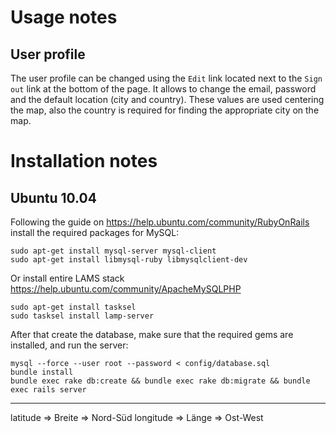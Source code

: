 # Usage notes

## User profile

The user profile can be changed using the `Edit` link located next to the
`Sign out` link at the bottom of the page.  It allows to change the email,
password and the default location (city and country).  These values are used
centering the map, also the country is required for finding the appropriate
city on the map.


# Installation notes

## Ubuntu 10.04

Following the guide on https://help.ubuntu.com/community/RubyOnRails install
the required packages for MySQL:

	sudo apt-get install mysql-server mysql-client 
	sudo apt-get install libmysql-ruby libmysqlclient-dev

Or install entire LAMS stack https://help.ubuntu.com/community/ApacheMySQLPHP

	sudo apt-get install tasksel
	sudo tasksel install lamp-server

After that create the database, make sure that the required gems are
installed, and run the server:

	mysql --force --user root --password < config/database.sql
	bundle install 
	bundle exec rake db:create && bundle exec rake db:migrate && bundle exec rails server


---

latitude  => Breite => Nord-Süd
longitude => Länge  => Ost-West
